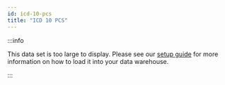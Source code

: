 ```yaml
---
id: icd-10-pcs
title: "ICD 10 PCS"
---
```


<!-- import { CSVDataTable } from '@site/src/components/CSVDataTable'; -->


:::info

This data set is too large to display.  Please see our [setup guide](/setup/terminology) for more information on how to load it into your data warehouse.

:::


<!-- [//]: # (<CSVDataTable csvUrl="https://raw.githubusercontent.com/tuva-health/terminology/main/terminology/terminology__icd_10_pcs.csv" />) -->